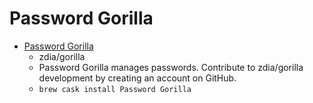 # Password Gorilla
- [Password Gorilla](https://github.com/zdia/gorilla)
  -  zdia/gorilla
  - Password Gorilla manages passwords. Contribute to zdia/gorilla development by creating an account on GitHub.
  - `brew cask install Password Gorilla`
